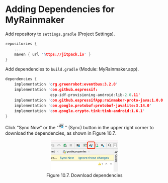 # Adding Dependencies for MyRainmaker

Add repository to `settings.gradle` (Project Settings).

```c
repositories {
    ...
    maven { url 'https://jitpack.io' }
}
```

Add dependencies to `build.gradle` (Module: MyRainmaker.app).

```c
dependencies {
    implementation 'org.greenrobot:eventbus:3.2.0'
    implementation 'com.github.espressif:
                    esp-idf-provisioning-android:lib-2.0.11'
    implementation 'com.github.espressifApp:rainmaker-proto-java:1.0.0'
    implementation 'com.google.protobuf:protobuf-javalite:3.14.0'
    implementation 'com.google.crypto.tink:tink-android:1.6.1'
}
```

Click "Sync Now" or the "<img src="../../Pics/D10Z/sync.jpg" width="4%">" (Sync) button in the upper right corner to download the dependencies, as shown in Figure 10.7.

<figure align="center">
    <img src="../../Pics/D10Z/10-7.jpg" width="50%">
    <figcaption>Figure 10.7. Download dependencies</figcaption>
</figure>
